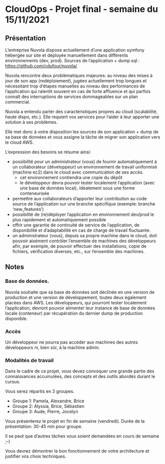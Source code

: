 # CloudOps - Projet final - semaine du 15/11/2021
## Présentation
L’entreprise Nuvola dispose actuellement d’une application symfony hébergée sur site et déployée manuellement dans différents environnements (dev, prod). 
Sources de l’application + dump.sql : https://github.com/cdufour/nuvola/

Nuvola rencontre deux problématiques majeures:
au niveau des mises à jour de son app (redéploiement), jugées actuellement trop longues et nécessitant trop d’étapes manuelles
au niveau des performances de l’application qui ralentit souvent en cas de forte affluence et qui parfois connaît des interruptions de services dommageables sur un plan commercial.

Nuvola a entendu parler des caractéristiques propres au cloud (scalabilité, haute dispo, etc.). Elle requiert vos services pour l’aider à leur apporter une solution à ses problèmes.

Elle met donc à votre disposition les sources de son application + dump de sa base de données et vous assigne la tâche de migrer son application vers le cloud AWS.

L’expression des besoins se résume ainsi:
- possibilité pour un administrateur (vous) de fournir automatiquement à un collaborateur (développeur) un    environnement de travail uniformisé (machine ec2) dans le cloud avec communication de ses accès. 
  - cet environnement contiendra une copie du dépôt
  - le développeur devra pouvoir tester localement l’application (avec une base de données local), idéalement sous une forme conteneurisée
- permettre aux collaborateurs d’apporter leur contribution au code source de l’application sur une branche spécifique (exemple: branche ‘new_features’)
- possibilité de (re)déployer l’application en environnement dev/prod le plus rapidement et automatiquement possible
- offrir une garantie de continuité de service de l’application, de disponibilité et d’adaptabilité en cas de charge de travail fluctuante.
- un administrateur (vous), depuis sa propre machine dans le cloud, doit pouvoir aisément contrôler l’ensemble de machines des développeurs afin, par exemple, de pouvoir effectuer des installations, copie de fichiers,  vérification diverses, etc., sur l’ensemble des machines.


## Notes 
### Base de données.
Nuvola souhaite que sa base de données soit déclinée en une version de production et une version de développement, toutes deux également placées dans AWS.
Les développeurs, qui pourront tester localement l’application, devront pouvoir alimenter leur instance de base de données locale (conteneur) par récupération du dernier dump de production disponible.

### Accès
Un développeur ne pourra pas accéder aux machines des autres développeurs ni, bien sûr, à la machine admin.

### Modalités de travail
Dans le cadre de ce projet, vous devez convoquer une grande partie des connaissances accumulées, des concepts et des outils abordés durant le cursus.

Vous serez répartis en 3 groupes.

- Groupe 1: Pamela, Alexandre, Brice
- Groupe 2: Alyssia, Brice, Sébastien
- Groupe 3: Aude, Pierre, Jocelyn

Vous présenterez le projet en fin de semaine (vendredi).
Durée de la présentation: 30-45 min pour groupe.

Il se peut que d’autres tâches vous soient demandées en cours de semaine ;-)

Vous devrez démontrer le bon fonctionnement de votre architecture et justifier vos choix techniques.
